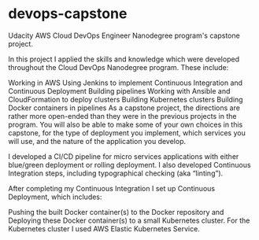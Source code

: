 # devops-capstone
Udacity AWS Cloud DevOps Engineer Nanodegree program's capstone project.

In this project I applied the skills and knowledge which were developed throughout the Cloud DevOps Nanodegree program. These include:

Working in AWS
Using Jenkins to implement Continuous Integration and Continuous Deployment
Building pipelines
Working with Ansible and CloudFormation to deploy clusters
Building Kubernetes clusters
Building Docker containers in pipelines
As a capstone project, the directions are rather more open-ended than they were in the previous projects in the program. You will also be able to make some of your own choices in this capstone, for the type of deployment you implement, which services you will use, and the nature of the application you develop.

I developed a CI/CD pipeline for micro services applications with either blue/green deployment or rolling deployment. I also developed Continuous Integration steps, including typographical checking (aka “linting”).

After completing my Continuous Integration I set up Continuous Deployment, which includes:

Pushing the built Docker container(s) to the Docker repository and
Deploying these Docker container(s) to a small Kubernetes cluster. For the Kubernetes cluster I used AWS Elastic Kubernetes Service.